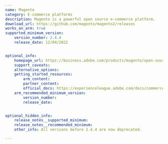 ```yaml
---
name: Magento
category: E-commerce platforms
description: Magento is a powerful open source e-commerce platform.
download_url: https://github.com/magento/magento2/releases
works_on_arm: true
supported_minimum_version:
    version_number: 2.4.4
    release_date: 12/04/2022


optional_info:
    homepage_url: https://business.adobe.com/products/magento/open-source.html
    support_caveats:
    alternative_options:
    getting_started_resources:
        arm_content:
        partner_content:
        official_docs: https://experienceleague.adobe.com/docs/commerce-operations/installation-guide/composer.html
    arm_recommended_minimum_version:
        version_number:
        release_date:


optional_hidden_info:
    release_notes__supported_minimum:
    release_notes__recommended_minimum:
    other_info: All versions before 2.4.4 are now deprecated.

---
```

